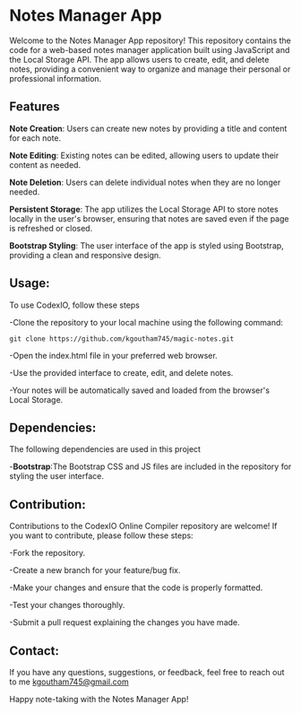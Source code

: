 # Notes Manager App
Welcome to the Notes Manager App repository! This repository contains the code for a web-based notes manager application built using JavaScript and the Local Storage API. The app allows users to create, edit, and delete notes, providing a convenient way to organize and manage their personal or professional information.

## Features
**Note Creation**: Users can create new notes by providing a title and content for each note.

**Note Editing**: Existing notes can be edited, allowing users to update their content as needed.

**Note Deletion**: Users can delete individual notes when they are no longer needed.

**Persistent Storage**: The app utilizes the Local Storage API to store notes locally in the user's browser, ensuring that notes are saved even if the page is refreshed or closed.

**Bootstrap Styling**: The user interface of the app is styled using Bootstrap, providing a clean and responsive design.


## Usage:
To use CodexIO, follow these steps

-Clone the repository to your local machine using the following command: 
```
git clone https://github.com/kgoutham745/magic-notes.git
```

-Open the index.html file in your preferred web browser.

-Use the provided interface to create, edit, and delete notes.

-Your notes will be automatically saved and loaded from the browser's Local Storage.


## Dependencies:
The following dependencies are used in this project

-**Bootstrap**:The Bootstrap CSS and JS files are included in the repository for styling the user interface.


## Contribution:
Contributions to the CodexIO Online Compiler repository are welcome! If you want to contribute, please follow these steps:

-Fork the repository.

-Create a new branch for your feature/bug fix.

-Make your changes and ensure that the code is properly formatted.

-Test your changes thoroughly.

-Submit a pull request explaining the changes you have made.


## Contact:

If you have any questions, suggestions, or feedback, feel free to reach out to me kgoutham745@gmail.com

Happy note-taking with the Notes Manager App!
